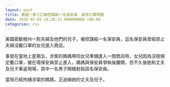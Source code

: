 ```yaml
---
layout: post
title: 美國一家三口被控謀殺一名保安員　疑涉口罩問題
date: 2020-05-05 14:28:17.000000000 +08:00
categories: rss
---
```


美國密歇根州一對夫婦及他們的兒子，被控謀殺一名保安員，這名保安員曾經禁止夫婦沒戴口罩的女兒進入商店。

事發在當地上星期五，涉案的媽媽帶同女兒準備進入一間商店時，女兒因為沒按規定戴口罩，被在場保安員禁止進入，媽媽與保安員爭執後離開，但不久後她和丈夫及兒子重返現場，其中一名男子開槍射殺該名保安員。

當局已經拘捕涉案的媽媽，正追緝她的丈夫及兒子。
